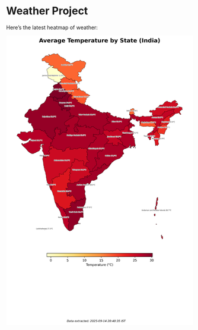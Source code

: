 # Weather Project

Here’s the latest heatmap of weather:

![India Heatmap](docs/assets/india_heatmap.png?v=C6DAED)
